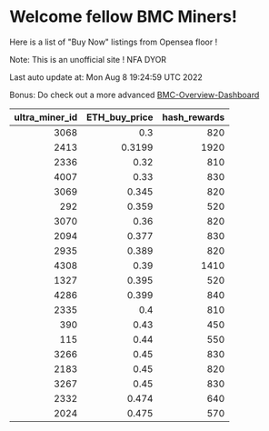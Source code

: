 # Welcome fellow BMC Miners!
Here is a list of "Buy Now" listings from Opensea floor !

Note: This is an unofficial site ! NFA DYOR

Last auto update at: Mon Aug  8 19:24:59 UTC 2022

Bonus: Do check out a more advanced [BMC-Overview-Dashboard](https://dune.com/defifunk/BMC-Overview-Dashboard)


|   ultra_miner_id |   ETH_buy_price |   hash_rewards |
|-----------------:|----------------:|---------------:|
|             3068 |          0.3    |            820 |
|             2413 |          0.3199 |           1920 |
|             2336 |          0.32   |            810 |
|             4007 |          0.33   |            830 |
|             3069 |          0.345  |            820 |
|              292 |          0.359  |            520 |
|             3070 |          0.36   |            820 |
|             2094 |          0.377  |            830 |
|             2935 |          0.389  |            820 |
|             4308 |          0.39   |           1410 |
|             1327 |          0.395  |            520 |
|             4286 |          0.399  |            840 |
|             2335 |          0.4    |            810 |
|              390 |          0.43   |            450 |
|              115 |          0.44   |            550 |
|             3266 |          0.45   |            830 |
|             2183 |          0.45   |            820 |
|             3267 |          0.45   |            830 |
|             2332 |          0.474  |            640 |
|             2024 |          0.475  |            570 |